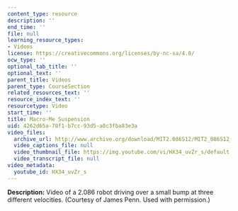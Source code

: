 ```yaml
---
content_type: resource
description: ''
end_time: ''
file: null
learning_resource_types:
- Videos
license: https://creativecommons.org/licenses/by-nc-sa/4.0/
ocw_type: ''
optional_tab_title: ''
optional_text: ''
parent_title: Videos
parent_type: CourseSection
related_resources_text: ''
resource_index_text: ''
resourcetype: Video
start_time: ''
title: Macro-Me Suspension
uid: 4262d65a-78f1-b7cc-93d5-a8c3fba83e3a
video_files:
  archive_url: http://www.archive.org/download/MIT2.086S12/MIT2_086S12_unit4_susp_300k.mp4
  video_captions_file: null
  video_thumbnail_file: https://img.youtube.com/vi/HX34_uvZr_s/default.jpg
  video_transcript_file: null
video_metadata:
  youtube_id: HX34_uvZr_s
---
```


 **Description:** Video of a 2.086 robot driving over a small bump at three different velocities. (Courtesy of James Penn. Used with permission.)


